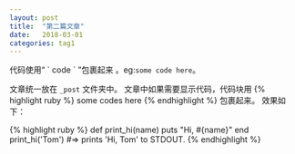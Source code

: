 ```yaml
---
layout: post
title:  "第二篇文章"
date:   2018-03-01
categories: tag1
---
```

代码使用“ \` code \` ”包裹起来 。eg:`some code here`。

文章统一放在  `_post` 文件夹中。
文章中如果需要显示代码，代码块用 {% highlight ruby %} some codes here {% endhighlight %} 包裹起来。
效果如下：

{% highlight ruby %}
def print_hi(name)
  puts "Hi, #{name}"
end
print_hi('Tom')
#=> prints 'Hi, Tom' to STDOUT.
{% endhighlight %}

<!-- Check out the [Jekyll docs][jekyll-docs] for more info on how to get the most out of Jekyll. File all bugs/feature requests at [Jekyll’s GitHub repo][jekyll-gh]. If you have questions, you can ask them on [Jekyll Talk][jekyll-talk].

[jekyll-docs]: http://jekyllrb.com/docs/home
[jekyll-gh]:   https://github.com/jekyll/jekyll
[jekyll-talk]: https://talk.jekyllrb.com/
 -->